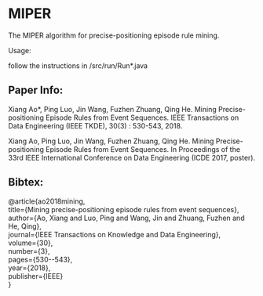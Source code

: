 # MIPER
 The MIPER algorithm for precise-positioning episode rule mining.
 
 Usage:
 
 follow the instructions in /src/run/Run*.java
 
 ## Paper Info:
 
 Xiang Ao*, Ping Luo, Jin Wang, Fuzhen Zhuang, Qing He. Mining Precise-positioning Episode Rules from Event Sequences. IEEE Transactions on Data Engineering (IEEE TKDE), 30(3) : 530-543, 2018.
 
 Xiang Ao, Ping Luo, Jin Wang, Fuzhen Zhuang, Qing He. Mining Precise-positioning Episode Rules from Event Sequences. In Proceedings of the 33rd IEEE International Conference on Data Engineering (ICDE 2017, poster).
 
 ## Bibtex:
 
 @article{ao2018mining,  
  title={Mining precise-positioning episode rules from event sequences},  
  author={Ao, Xiang and Luo, Ping and Wang, Jin and Zhuang, Fuzhen and He, Qing},  
  journal={IEEE Transactions on Knowledge and Data Engineering},  
  volume={30},  
  number={3},  
  pages={530--543},  
  year={2018},  
  publisher={IEEE}  
}
 
 
